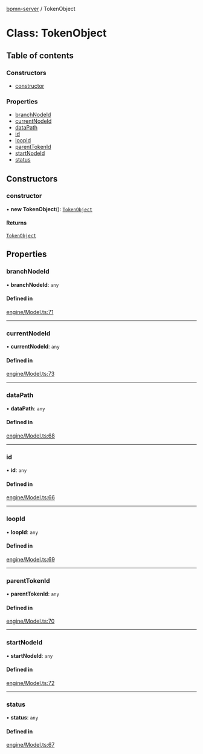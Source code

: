 [bpmn-server](../README.md) / TokenObject

# Class: TokenObject

## Table of contents

### Constructors

- [constructor](TokenObject.md#constructor)

### Properties

- [branchNodeId](TokenObject.md#branchnodeid)
- [currentNodeId](TokenObject.md#currentnodeid)
- [dataPath](TokenObject.md#datapath)
- [id](TokenObject.md#id)
- [loopId](TokenObject.md#loopid)
- [parentTokenId](TokenObject.md#parenttokenid)
- [startNodeId](TokenObject.md#startnodeid)
- [status](TokenObject.md#status)

## Constructors

### constructor

• **new TokenObject**(): [`TokenObject`](TokenObject.md)

#### Returns

[`TokenObject`](TokenObject.md)

## Properties

### branchNodeId

• **branchNodeId**: `any`

#### Defined in

[engine/Model.ts:71](https://github.com/bpmnServer/bpmn-server/blob/b56411b/src/engine/Model.ts#L71)

___

### currentNodeId

• **currentNodeId**: `any`

#### Defined in

[engine/Model.ts:73](https://github.com/bpmnServer/bpmn-server/blob/b56411b/src/engine/Model.ts#L73)

___

### dataPath

• **dataPath**: `any`

#### Defined in

[engine/Model.ts:68](https://github.com/bpmnServer/bpmn-server/blob/b56411b/src/engine/Model.ts#L68)

___

### id

• **id**: `any`

#### Defined in

[engine/Model.ts:66](https://github.com/bpmnServer/bpmn-server/blob/b56411b/src/engine/Model.ts#L66)

___

### loopId

• **loopId**: `any`

#### Defined in

[engine/Model.ts:69](https://github.com/bpmnServer/bpmn-server/blob/b56411b/src/engine/Model.ts#L69)

___

### parentTokenId

• **parentTokenId**: `any`

#### Defined in

[engine/Model.ts:70](https://github.com/bpmnServer/bpmn-server/blob/b56411b/src/engine/Model.ts#L70)

___

### startNodeId

• **startNodeId**: `any`

#### Defined in

[engine/Model.ts:72](https://github.com/bpmnServer/bpmn-server/blob/b56411b/src/engine/Model.ts#L72)

___

### status

• **status**: `any`

#### Defined in

[engine/Model.ts:67](https://github.com/bpmnServer/bpmn-server/blob/b56411b/src/engine/Model.ts#L67)
